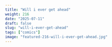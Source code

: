 ```yaml
---
title: "Will i ever get ahead"
weight: 216
date: "2025-07-11"
draft: false
slug: "will-i-ever-get-ahead"
tags: ["comics"]
image: "featured-216-will-i-ever-get-ahead.jpg"
---
```

